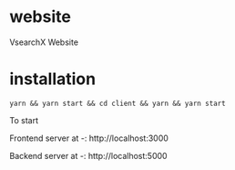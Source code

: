 # website
VsearchX Website

# installation
```
yarn && yarn start && cd client && yarn && yarn start
```
To start 

Frontend server at -: http://localhost:3000

Backend server at -: http://localhost:5000
